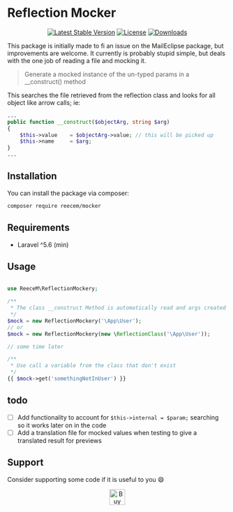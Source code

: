 # Reflection Mocker
<p align="center">
<a href="https://packagist.org/packages/reecem/mocker"><img src="https://poser.pugx.org/reecem/mocker/v/stable" alt="Latest Stable Version"></a>
<a href="https://packagist.org/packages/reecem/mocker"><img src="https://poser.pugx.org/reecem/mocker/license" alt="License"></a>
<a href="https://packagist.org/packages/reecem/mocker"><img src="https://poser.pugx.org/reecem/mocker/downloads" alt="Downloads"></a>
</p>

This package is initially made to fi an issue on the MailEclipse package, but improvements are welcome.
It currently is probably stupid simple, but deals with the one job of reading a file and mocking it.

> Generate a mocked instance of the un-typed params in a __construct() method

This searches the file retrieved from the reflection class and looks for all object like arrow calls;
ie: 

```php
...
public function __construct($objectArg, string $arg) 
{
    $this->value    = $objectArg->value; // this will be picked up
    $this->name     = $arg;
}
...
```

## Installation

You can install the package via composer:

```bash
composer require reecem/mocker
```
## Requirements 

- Laravel ^5.6 (min)

## Usage

```php

use ReeceM\ReflectionMockery;

/**
 * The class __construct Method is automatically read and args created
 */
$mock = new ReflectionMockery('\App\User');
// or
$mock = new ReflectionMockery(new \ReflectionClass('\App\User'));

// some time later

/**
 * Use call a variable from the class that don't exist
 */
{{ $mock->get('somethingNotInUser') }}

```

## todo

- [ ] Add functionality to account for `$this->internal = $param;` searching so it works later on in the code
- [ ] Add a translation file for mocked values when testing to give a translated result for previews

## Support
Consider supporting some code if it is useful to you :smile:

<p align="center">
<a href='http://bit.ly/2J4ZPBM' target='_blank'><img height='36' style='border:0px;height:36px;' src='https://az743702.vo.msecnd.net/cdn/kofi4.png?v=2' border='0' alt='Buy Me a Coffee at ko-fi.com' /></a>
</p>